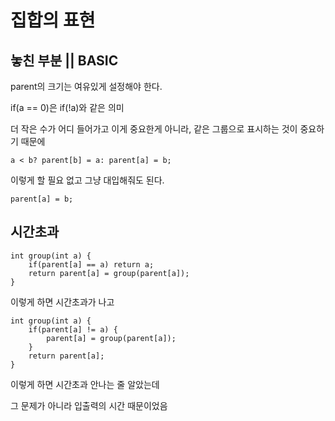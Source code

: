 # 집합의 표현

## 놓친 부분 || BASIC

parent의 크기는 여유있게 설정해야 한다.

if(a == 0)은 if(!a)와 같은 의미

더 작은 수가 어디 들어가고 이게 중요한게 아니라, 같은 그룹으로 표시하는 것이 중요하기 때문에

~~~
a < b? parent[b] = a: parent[a] = b;
~~~

이렇게 할 필요 없고 그냥 대입해줘도 된다.

~~~
parent[a] = b;
~~~

## 시간초과
~~~
int group(int a) {
    if(parent[a] == a) return a;
    return parent[a] = group(parent[a]);
}
~~~

이렇게 하면 시간초과가 나고

~~~
int group(int a) {
    if(parent[a] != a) {
        parent[a] = group(parent[a]);
    }
    return parent[a];
}
~~~

이렇게 하면 시간초과 안나는 줄 알았는데

그 문제가 아니라 입출력의 시간 때문이었음